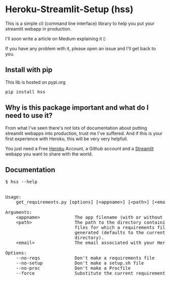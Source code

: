 # Heroku-Streamlit-Setup (hss)

This is a simple cli (command line interface) library to help you put your streamlit webapp in production.

I'll soon write a article on Medium explaining it (:

If you have any problem with it, please open an issue and I'll get back to you.

## Install with pip

This lib is hosted on pypi.org 
<pre>
pip install hss
</pre>

## Why is this package important and what do I need to use it?
From what I've seen there's not lots of documentation about putting streamlit webapps into production, trust me I've suffered. And if this is your first experience with Heroku, this will be very very helpfull.

You just need a Free [Heroku](https://www.heroku.com/) Account, a Github account and a [Streamlit](https://www.streamlit.io/) webapp you want to share with the world.

## Documentation
<pre>
$ hss --help


Usage:
    get_requirements.py [options] [&lt;appname&gt;] [&lt;path&gt;] [&lt;email&gt;]

Arguments:
    &lt;appname&gt;             The app filename (with or without .py).
    &lt;path&gt;                The path to the directory containing the application
                          files for which a requirements file should be
                          generated (defaults to the current working
                          directory).
    &lt;email&gt;               The email associated with your Heroku account.

Options:
    --no-reqs             Don't make a requirements file
    --no-setup            Don't make a setup.sh file
    --no-proc             Don't make a Procfile
    --force               Substitute the current requirements.txt.
</pre>
